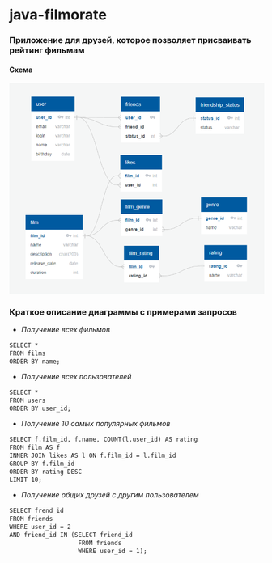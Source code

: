 # java-filmorate
### Приложение для друзей, которое позволяет присваивать рейтинг фильмам

#### Схема 
![diagram](src/main/resources/erd_filmorate.PNG)

### Краткое описание диаграммы с примерами запросов

+ *Получение всех фильмов*

```
SELECT *
FROM films
ORDER BY name;
```
+ *Получение всех пользователей*
```
SELECT *
FROM users
ORDER BY user_id;
```

+ *Получение 10 самых популярных фильмов*
```
SELECT f.film_id, f.name, COUNT(l.user_id) AS rating
FROM film AS f
INNER JOIN likes AS l ON f.film_id = l.film_id
GROUP BY f.film_id
ORDER BY rating DESC
LIMIT 10;
```
+ *Получение общих друзей с другим пользователем*
```
SELECT frend_id
FROM friends
WHERE user_id = 2
AND friend_id IN (SELECT friend_id
                   FROM friends
                   WHERE user_id = 1);

```